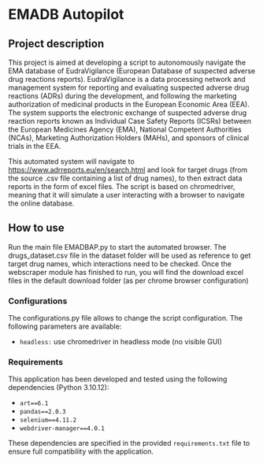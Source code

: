 # EMADB Autopilot

## Project description
This project is aimed at developing a script to autonomously navigate the EMA database of EudraVigilance (European Database of suspected adverse drug reactions reports). EudraVigilance is a data processing network and management system for reporting and evaluating suspected adverse drug reactions (ADRs) during the development, and following the marketing authorization of medicinal products in the European Economic Area (EEA). The system supports the electronic exchange of suspected adverse drug reaction reports known as Individual Case Safety Reports (ICSRs) between the European Medicines Agency (EMA), National Competent Authorities (NCAs), Marketing Authorization Holders (MAHs), and sponsors of clinical trials in the EEA. 

This automated system will navigate to https://www.adrreports.eu/en/search.html and look for target drugs (from the source .csv file containing a list of drug names), to then extract data reports in the form of excel files. The script is based on chromedriver, meaning that it will simulate a user interacting with a browser to navigate the online database. 

## How to use
Run the main file EMADBAP.py to start the automated browser. The drugs_dataset.csv file in the dataset folder will be used as reference to get target drug names, which interactions need to be checked. Once the webscraper module has finished to run, you will find the download excel files in the default download folder (as per chrome browser configuration)

### Configurations
The configurations.py file allows to change the script configuration. The following parameters are available:

- `headless:` use chromedriver in headless mode (no visible GUI)

### Requirements
This application has been developed and tested using the following dependencies (Python 3.10.12):

- `art==6.1`
- `pandas==2.0.3`
- `selenium==4.11.2`
- `webdriver-manager==4.0.1`

These dependencies are specified in the provided `requirements.txt` file to ensure full compatibility with the application. 



